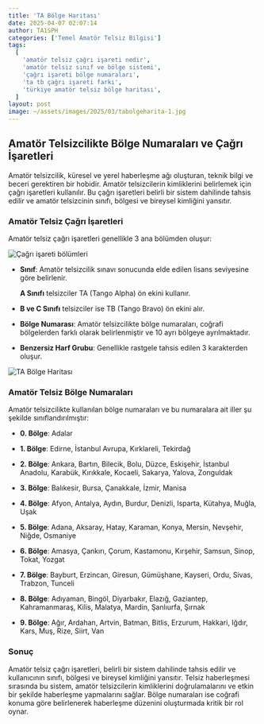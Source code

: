```yaml
---
title: 'TA Bölge Haritası'
date: 2025-04-07 02:07:14
author: TA1SPH
categories: ['Temel Amatör Telsiz Bilgisi']
tags:
  [
    'amatör telsiz çağrı işareti nedir',
    'amatör telsiz sınıf ve bölge sistemi',
    'çağrı işareti bölge numaraları',
    'ta tb çağrı işareti farkı',
    'türkiye amatör telsiz bölge haritası',
  ]
layout: post
image: ~/assets/images/2025/03/tabolgeharita-1.jpg
---
```


## **Amatör Telsizcilikte Bölge Numaraları ve Çağrı İşaretleri**

Amatör telsizcilik, küresel ve yerel haberleşme ağı oluşturan, teknik bilgi ve beceri gerektiren bir hobidir. Amatör telsizcilerin kimliklerini belirlemek için çağrı işaretleri kullanılır. Bu çağrı işaretleri belirli bir sistem dahilinde tahsis edilir ve amatör telsizcinin sınıfı, bölgesi ve bireysel kimliğini yansıtır.

### **Amatör Telsiz Çağrı İşaretleri**

Amatör telsiz çağrı işaretleri genellikle 3 ana bölümden oluşur:

![Çağrı işareti bölümleri](/assets/images/2025/04/Amator_Telsiz_Cagri_isareti-600x390.png)

- **Sınıf**: Amatör telsizcilik sınavı sonucunda elde edilen lisans seviyesine göre belirlenir.

  **A Sınıfı** telsizciler TA (Tango Alpha) ön ekini kullanır.

- **B ve C Sınıfı** telsizciler ise TB (Tango Bravo) ön ekini alır.

- **Bölge Numarası**: Amatör telsizcilikte bölge numaraları, coğrafi bölgelerden farklı olarak belirlenmiştir ve 10 ayrı bölgeye ayrılmaktadır.

- **Benzersiz Harf Grubu**: Genellikle rastgele tahsis edilen 3 karakterden oluşur.

![TA Bölge Haritası](/assets/images/2025/04/Turkiye-TA-Bolge-Haritasi-600x400.png)

### **Amatör Telsiz Bölge Numaraları**

Amatör telsizcilikte kullanılan bölge numaraları ve bu numaralara ait iller şu şekilde sınıflandırılmıştır:

- **0. Bölge**: Adalar

- **1. Bölge**: Edirne, İstanbul Avrupa, Kırklareli, Tekirdağ

- **2. Bölge**: Ankara, Bartın, Bilecik, Bolu, Düzce, Eskişehir, İstanbul Anadolu, Karabük, Kırıkkale, Kocaeli, Sakarya, Yalova, Zonguldak

- **3. Bölge**: Balıkesir, Bursa, Çanakkale, İzmir, Manisa

- **4. Bölge**: Afyon, Antalya, Aydın, Burdur, Denizli, Isparta, Kütahya, Muğla, Uşak

- **5. Bölge**: Adana, Aksaray, Hatay, Karaman, Konya, Mersin, Nevşehir, Niğde, Osmaniye

- **6. Bölge**: Amasya, Çankırı, Çorum, Kastamonu, Kırşehir, Samsun, Sinop, Tokat, Yozgat

- **7. Bölge**: Bayburt, Erzincan, Giresun, Gümüşhane, Kayseri, Ordu, Sivas, Trabzon, Tunceli

- **8. Bölge**: Adıyaman, Bingöl, Diyarbakır, Elazığ, Gaziantep, Kahramanmaraş, Kilis, Malatya, Mardin, Şanlıurfa, Şırnak

- **9. Bölge**: Ağır, Ardahan, Artvin, Batman, Bitlis, Erzurum, Hakkari, Iğdır, Kars, Muş, Rize, Siirt, Van

### **Sonuç**

Amatör telsiz çağrı işaretleri, belirli bir sistem dahilinde tahsis edilir ve kullanıcının sınıfı, bölgesi ve bireysel kimliğini yansıtır. Telsiz haberleşmesi sırasında bu sistem, amatör telsizcilerin kimliklerini doğrulamalarını ve etkin bir şekilde haberleşme yapmalarını sağlar. Bölge numaraları ise coğrafi konuma göre belirlenerek haberleşme düzenini oluşturmada kritik bir rol oynar.
